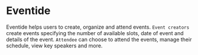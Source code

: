 # Eventide

Eventide helps users to create, organize and attend events. `Event creators` create events specifying the number of available slots, date of event and details of the event. `Attendee` can choose to attend the events, manage their schedule, view key speakers and more.
